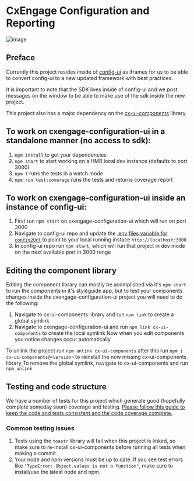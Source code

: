 # CxEngage Configuration and Reporting

![image](https://user-images.githubusercontent.com/23345135/39488729-7d023510-4d59-11e8-9044-db7e3c372480.png)

## Preface
Currently this project resides inside of [config-ui](https://github.com/SerenovaLLC/config-ui)
as iframes for us to be able to convert config-ui to a new updated framework with best practices.

It is important to note that the SDK lives inside of config-ui and we post messages on the window to be able to make use of the sdk inside the new project.

This project also has a major dependency on the [cx-ui-components](https://github.com/SerenovaLLC/cx-ui-components) library.

## To work on cxengage-configuration-ui in a standalone manner (no access to sdk):
1. `npm install` to get your dependencies
2. `npm start` to start working on a HMR local dev instance (defaults to port 3000)
3. `npm t` runs the tests in a watch mode
4. `npm run test:coverage` runs the tests and returns coverage report

## To work on cxengage-configuration-ui inside an instance of config-ui:
1. First run `npm start` on cxengage-configuration-ui which will run on port 3000
2. Navigate to config-ui repo and update the [.env files variable for `config2Url`](https://github.com/SerenovaLLC/config-ui/blob/master/src/app/env.js#L6) to point to your local running instace `http://localhost:3000`
3. In config-ui repo run `npm start`, which will run that project in dev mode on the next available port in 3000 range

## Editing the component library
Editing the component library can mostly be acomplished via it's `npm start` to run the components in it's styleguide app,  but to test your components changes inside the cxengage-configuration-ui project you will need to do the following:
1. Navigate to cx-ui-components library and run `npm link` to create a global symlink
2. Navigate to cxengage-configuration-ui and run `npm link cx-ui-components` to create the local symlink
Now when you edit components you notice changes occur automatically.

To unlink the project run `npm unlink cx-ui-components` after this run `npm i cx-ui-components@<version>` to reinstall the now missing cx-ui-components library
To remove the global symlink, navigate to cx-ui-components and run `npm unlink`

## Testing and code structure
We have a number of tests for this project which generate good (hopefully complete someday soon) coverage and testing. [Please follow this guide to keep the code and tests consistent and the code coverage complete.](docs/TESTING_AND_CODE_STRUCTURE.md)

### Common testing issues
1. Tests using the `toastr` library will fail when this project is linked, so make sure to re-install cx-ui-components before running all tests when making a commit.
2. Your node and npm versions must be up to date. If you see test errors like `"TypeError: Object.values is not a function"`, make sure to install/use the latest node and npm.
